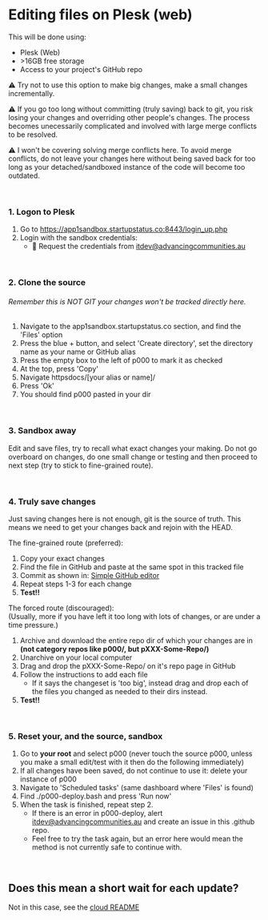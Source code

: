 # Editing files on Plesk (web)
This will be done using:
- Plesk (Web)
- \>16GB free storage
- Access to your project's GitHub repo

⚠️ Try not to use this option to make big changes, make a small changes incrementally.

⚠️ If you go too long without committing (truly saving) back to git, you risk losing your changes and overriding other people's changes. The process becomes unecessarily complicated and involved with large merge conflicts to be resolved.

⚠️ I won't be covering solving merge conflicts here. To avoid merge conflicts, do not leave your changes here without being saved back for too long as your detached/sandboxed instance of the code will become too outdated. 

<br>

### 1. Logon to Plesk
1. Go to https://app1sandbox.startupstatus.co:8443/login_up.php
2. Login with the sandbox credentials:
    - 📧 Request the credentials from itdev@advancingcommunities.au

<br>

### 2. Clone the source
###### Remember this is NOT GIT your changes won't be tracked directly here.
1. Navigate to the app1sandbox.startupstatus.co section, and find the 'Files' option
2. Press the blue + button, and select 'Create directory', set the directory name as your name or GitHub alias
3. Press the empty box to the left of p000 to mark it as checked
4. At the top, press 'Copy'
5. Navigate httpsdocs/[your alias or name]/
6. Press 'Ok'
7. You should find p000 pasted in your dir

<br>

### 3. Sandbox away
Edit and save files, try to recall what exact changes your making. Do not go overboard on changes, do one small change or testing and then proceed to next step (try to stick to fine-grained route).

<br>

### 4. Truly save changes
Just saving changes here is not enough, git is the source of truth. This means we need to get your changes back and rejoin with the HEAD.

The fine-grained route (preferred):
1. Copy your exact changes
2. Find the file in GitHub and paste at the same spot in this tracked file
3. Commit as shown in: [Simple GitHub editor](https://github.com/ACADEV1/.github/blob/dev/docs/workflows/cloud/github/simple.md)
4. Repeat steps 1-3 for each change
5. **Test!!**

The forced route (discouraged):<br>
(Usually, more if you have left it too long with lots of changes, or are under a time pressure.)
1. Archive and download the entire repo dir of which your changes are in **(not category repos like p000/, but pXXX-Some-Repo/)**
2. Unarchive on your local computer
3. Drag and drop the pXXX-Some-Repo/ on it's repo page in GitHub
4. Follow the instructions to add each file
    - If it says the changeset is 'too big', instead drag and drop each of the files you changed as needed to their dirs instead.
5. **Test!!** 

<br>

### 5. Reset your, and the source, sandbox
1. Go to **your root** and select p000 (never touch the source p000, unless you make a small edit/test with it then do the following immediately)
2. If all changes have been saved, do not continue to use it: delete your instance of p000
3. Navigate to 'Scheduled tasks' (same dashboard where 'Files' is found)
4. Find ./p000-deploy.bash and press 'Run now'
6. When the task is finished, repeat step 2.
    - If there is an error in p000-deploy, alert itdev@advancingcommunities.au and create an issue in this .github repo. 
    - Feel free to try the task again, but an error here would mean the method is not currently safe to continue with.

<br>

## Does this mean a short wait for each update?
Not in this case, see the [cloud README](https://github.com/ACADEV1/.github/blob/dev/docs/workflows/cloud/README.md#does-this-mean-a-short-wait-for-each-update)